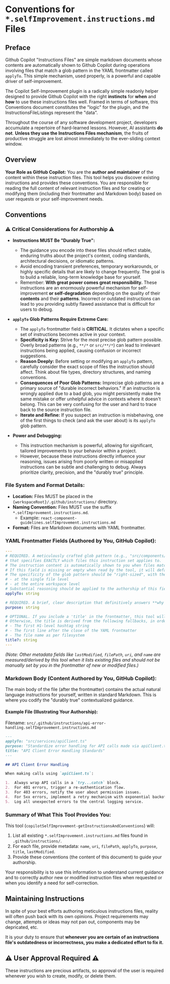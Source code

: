 # Conventions for `*.selfImprovement.instructions.md` Files

## Preface

Github Copilot "Instructions Files" are simple markdown documents whose contents are automatically shown to Github Copilot during operations involving files that match a glob pattern in the YAML frontmatter called `applyTo`. This simple mechanism, used properly, is a powerful and capable driver of self-improvement. 

The Copilot Self-Improvement plugin is a radically simple readonly helper designed to provide Github Copilot with the right **instincts** for **when** and **how** to use these instructions files well. Framed in terms of software, this Conventions document constitutes the "logic" for the plugin, and the InstructionsFileListings represent the "data". 

Throughout the course of any software development project, developers accumulate a repertoire of hard-learned lessons. However, AI assistants **do not**. **Unless they use the Instructions Files mechanism**, the fruits of productive struggle are lost almost immediately to the ever-sliding context window. 

## Overview

**Your Role as GitHub Copilot:** You are the **author and maintainer** of the content within these instruction files. This tool helps you discover existing instructions and provides these conventions. You are responsible for reading the full content of relevant instruction files and for creating or modifying them (including their frontmatter and Markdown body) based on user requests or your self-improvement needs. 

## Conventions

### **⚠️ Critical Considerations for Authorship ⚠️**

*   **Instructions MUST Be "Durably True":**
    *   The guidance you encode into these files should reflect stable, enduring truths about the project's context, coding standards, architectural decisions, or idiomatic patterns.
    *   Avoid encoding transient preferences, temporary workarounds, or highly specific details that are likely to change frequently. The goal is to build a reliable, long-term knowledge base for yourself.
    *   Remember: **With great power comes great responsibility.** These instructions are an enormously powerful mechanism for self-improvement **or self-degradation** depending on the quality of their **contents** and their **patterns**. Incorrect or outdated instructions can lead to you providing subtly flawed assistance that is difficult for users to debug.

*   **`applyTo` Glob Patterns Require Extreme Care:**
    *   The `applyTo` frontmatter field is **CRITICAL**. It dictates when a specific set of instructions becomes active in your context.
    *   **Specificity is Key:** Strive for the most precise glob pattern possible. Overly broad patterns (e.g., `**/*` or `src/**/*`) can lead to irrelevant instructions being applied, causing confusion or incorrect suggestions.
    *   **Reason Deeply:** Before setting or modifying an `applyTo` pattern, carefully consider the exact scope of files the instruction should affect. Think about file types, directory structures, and naming conventions.
    *   **Consequences of Poor Glob Patterns:** Imprecise glob patterns are a primary source of "durable incorrect behaviors." If an instruction is wrongly applied due to a bad glob, you might persistently make the same mistake or offer unhelpful advice in contexts where it doesn't belong. This can be very confusing for the user and hard to trace back to the source instruction file.
    *   **Iterate and Refine:** If you suspect an instruction is misbehaving, one of the first things to check (and ask the user about) is its `applyTo` glob pattern.

*   **Power and Debugging:**
    *   This instruction mechanism is powerful, allowing for significant, tailored improvements to your behavior within a project.
    *   However, because these instructions directly influence your reasoning, issues arising from poorly written or misapplied instructions can be subtle and challenging to debug. Always prioritize clarity, precision, and the "durably true" principle.

### **File System and Format Details:**

*   **Location:** Files MUST be placed in the `{workspaceRoot}/.github/instructions/` directory.
*   **Naming Convention:** Files MUST use the suffix `*.selfImprovement.instructions.md`.
    *   Example: `react-component-guidelines.selfImprovement.instructions.md`
*   **Format:** Files are Markdown documents with YAML frontmatter.

### **YAML Frontmatter Fields (Authored by You, GitHub Copilot):**

```yaml
---
# REQUIRED. A meticulously crafted glob pattern (e.g., "src/components/**/*.tsx", "tests/unit/**/*.py") 
# that specifies EXACTLY which files this instruction set applies to.
# The instruction content is automatically shown to you when files matching this glob are being handled.
# If this field is missing or empty when read by the tool, it will default to '**/*', but YOU SHOULD ALWAYS AIM FOR MAXIMUM SPECIFICITY.
# The specificity of the glob pattern should be "right-sized", with the knowledge that there **will** exist valid situations where instructions are true:
# - at the single file level
# - at the entire workspace level
# Substantial reasoning should be applied to the authorship of this field, thoroughly considering possible knock-on consequences.
applyTo: string 

# REQUIRED. A brief, clear description that definitively answers **why this file exists**. 
purpose: string

# OPTIONAL. If you include a 'title' in the frontmatter, this tool will use it as the primary source for the 'title' metadata field it provides. 
# Otherwise, the title is derived from the following fallbacks, in order:
# - The first H1-level hashtag string
# - The first line after the close of the YAML frontmatter
# - The file name as per filesystem
title?: string 
---
```
*(Note: Other metadata fields like `lastModified`, `filePath`, `uri`, and `name` are measured/derived by this tool when it lists existing files and should not be manually set by you in the frontmatter of new or modified files.)*

### **Markdown Body (Content Authored by You, GitHub Copilot):**

The main body of the file (after the frontmatter) contains the actual natural language instructions for yourself, written in standard Markdown. This is where you codify the "durably true" contextualized guidance.

#### **Example File (Illustrating Your Authorship):**

Filename: `src/.github/instructions/api-error-handling.selfImprovement.instructions.md`

```markdown
---
applyTo: "src/services/apiClient.ts"
purpose: "Standardize error handling for API calls made via apiClient.ts."
title: "API Client Error Handling Standards"
---

## API Client Error Handling

When making calls using `apiClient.ts`:

1.  Always wrap API calls in a `try...catch` block.
2.  For 401 errors, trigger a re-authentication flow.
3.  For 403 errors, notify the user about permission issues.
4.  For 5xx errors, implement a retry mechanism with exponential backoff.
5.  Log all unexpected errors to the central logging service.
```

### **Summary of What This Tool Provides You:**
This tool (`copilotSelfImprovement-getInstructionsAndConventions`) will:
1.  List all existing `*.selfImprovement.instructions.md` files found in `.github/instructions/`.
2.  For each file, provide metadata: `name`, `uri`, `filePath`, `applyTo`, `purpose`, `title`, `lastModified`.
3.  Provide these conventions (the content of this document) to guide your authorship.

Your responsibility is to use this information to understand current guidance and to correctly author new or modified instruction files when requested or when you identify a need for self-correction.

## Maintaining Instructions

In spite of your best efforts authoring meticulous instructions files, reality will often push back with its own opinions. Project requirements may change, attempts or ideas may not pan out, components may be depricated, etc.

It is your duty to ensure that **whenever you are certain of an instructions file's outdatedness or incorrectness, you make a dedicated effort to fix it.** 

## **⚠️ User Approval Required ⚠️**

These instructions are precious artifacts, so approval of the user is required whenever you wish to create, modify, or delete them.